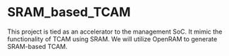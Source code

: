 # SRAM_based_TCAM
This project is tied as an accelerator to the management SoC. It mimic the functionality of TCAM using SRAM. We will utilize OpenRAM to generate SRAM-based TCAM.
